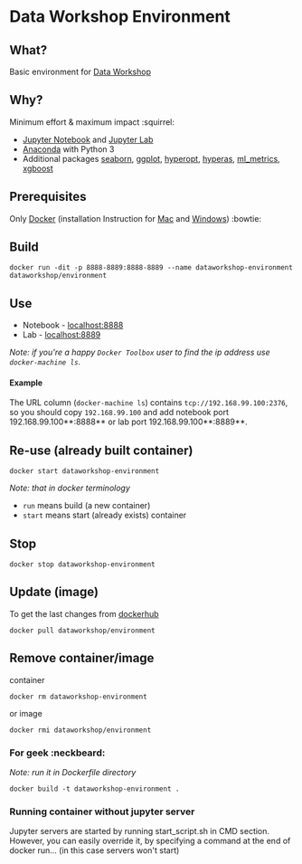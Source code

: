 # Data Workshop Environment


## What?
Basic environment for [Data Workshop](http://dataworkshop.com)

## Why?
Minimum effort & maximum impact :squirrel:
* [Jupyter Notebook](http://jupyter.org/) and [Jupyter Lab](https://github.com/jupyter/jupyterlab)
* [Anaconda](https://docs.continuum.io/anaconda/) with Python 3
* Additional packages [seaborn](https://stanford.edu/~mwaskom/software/seaborn/), [ggplot](http://ggplot.yhathq.com/), [hyperopt](https://github.com/hyperopt/hyperopt), [hyperas](https://github.com/maxpumperla/hyperas), [ml_metrics](https://github.com/benhamner/Metrics/tree/master/Python/ml_metrics), [xgboost](https://github.com/dmlc/xgboost)

## Prerequisites
Only [Docker](https://docs.docker.com/engine/installation/) (installation Instruction for [Mac](https://docs.docker.com/docker-for-mac/install/) and [Windows](https://docs.docker.com/docker-for-windows/install/)) :bowtie:


## Build
```
docker run -dit -p 8888-8889:8888-8889 --name dataworkshop-environment dataworkshop/environment
```

## Use
* Notebook - [localhost:8888](http://localhost:8888)
* Lab - [localhost:8889](http://localhost:8889)

*Note: if you're a happy `Docker Toolbox` user to find the ip address use `docker-machine ls`.*

#### Example
The URL column (`docker-machine ls`) contains  `tcp://192.168.99.100:2376`, so you should copy `192.168.99.100` and add notebook port 192.168.99.100**:8888** or lab port 192.168.99.100**:8889**. 

## Re-use (already built container)
```
docker start dataworkshop-environment
```

*Note: that in docker terminology*
* `run`  means build (a new container)
* `start` means start (already exists) container

## Stop
```
docker stop dataworkshop-environment
```

## Update (image)
To get the last changes from [dockerhub](https://hub.docker.com/r/dataworkshop/environment/)
```
docker pull dataworkshop/environment
```

## Remove container/image
container
```
docker rm dataworkshop-environment
```
or image
```
docker rmi dataworkshop/environment
```


### For geek :neckbeard:
*Note: run it in Dockerfile directory*
```
docker build -t dataworkshop-environment .
```

### Running container without jupyter server

Jupyter servers are started by running start_script.sh in CMD section. However, you can easily override it, by specifying a command at the end of docker run... (in this case servers won't start)
